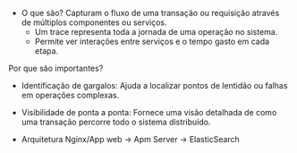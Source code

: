 - O que são?
Capturam o fluxo de uma transação ou requisição através de múltiplos componentes ou serviços.
  - Um trace representa toda a jornada de uma operação no sistema.
  - Permite ver interações entre serviços e o tempo gasto em cada etapa.


Por que são importantes?
  - Identificação de gargalos: Ajuda a localizar pontos de lentidão ou falhas em operações complexas.
  - Visibilidade de ponta a ponta: Fornece uma visão detalhada de como uma transação percorre todo o sistema distribuído.


- Arquitetura
Nginx/App web -> Apm Server -> ElasticSearch

